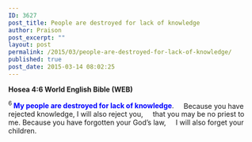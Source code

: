 ```yaml
---
ID: 3627
post_title: People are destroyed for lack of knowledge
author: Praison
post_excerpt: ""
layout: post
permalink: /2015/03/people-are-destroyed-for-lack-of-knowledge/
published: true
post_date: 2015-03-14 08:02:25
---
```

<strong><span class="passage-display-bcv">Hosea 4:6
</span><span class="passage-display-version">World English Bible (WEB)</span></strong>
<div class="poetry">
<p class="line"><span id="en-WEB-22140" class="text Hos-4-6"><sup class="versenum">6 </sup><span style="color: #0000ff;"><strong>My people are destroyed for lack of knowledge</strong></span>.</span>
<span class="indent-1"><span class="indent-1-breaks">    </span><span class="text Hos-4-6">Because you have rejected knowledge, I will also reject you,</span></span>
<span class="indent-1"><span class="indent-1-breaks">    </span><span class="text Hos-4-6">that you may be no priest to me.</span></span>
<span class="text Hos-4-6">Because you have forgotten your God’s law,</span>
<span class="indent-1"><span class="indent-1-breaks">    </span><span class="text Hos-4-6">I will also forget your children.</span></span></p>

</div>